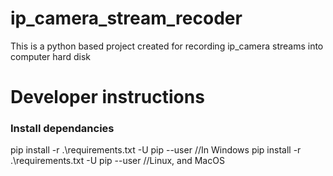 # ip_camera_stream_recoder

This is a python based project created for recording ip_camera streams into computer hard disk

# Developer instructions

### Install dependancies

pip install -r .\requirements.txt -U pip --user //In Windows
pip install -r .\requirements.txt -U pip --user //Linux, and MacOS
